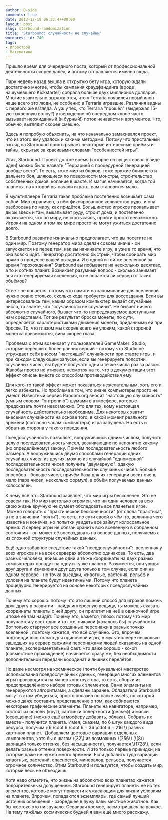 ```yaml
---
author: D-side
comments: true
date: 2013-12-18 06:33:47+00:00
layout: post
slug: starbound-randomization
title: 'Starbound: случайности не случайны'
wordpress_id: 740
tags:
- Игрострой
- Математика
---
```


Пришло время для очередного поста, который от профессиональной деятельности скорее далёк, и потому отправляется именно сюда.

Пару недель назад вышла в открытую бету игра, которую ждали достаточно многие, чтобы кампания краудфандинга (вроде нашумевшего Kickstarter) собрала больше двух миллионов долларов. Многие язвительно выражаются, что у Terraria появился новый клон - чаще всего это люди, не особенно в Terraria игравшие. Различия видны с первого же взгляда. А уж у тех, кто Terraria "прошёл" (выдержал 15-ую тыквенную волну?) утверждение об очередном клоне часто вызывает неожиданный (и бурный!) поток ненависти и аргументов. Что, обычно, выглядит скорее смешно.

Здесь я попробую объяснить, на что изначально замахивался проект, что из этого ему удалось и какими методами. Потому что пристальный взгляд на Starbound приоткрывает некоторые интересные приёмы и тайны, скрытые за красивыми словами "особенностей игры".

Итак, Starbound. Проект долгое время (которое он существовал в виде идеи) можно было назвать "Террарией с процедурной генерацией вообще всего". То есть, тоже мир из блоков, тоже оружие ближнего и дальнего боя, шляющиеся по поверхности монстры, строительство собственных домов, копание в шахте. И магия начинается, когда той планеты, на которой вы начали играть, вам становится мало.

В мультиплеере Terraria такая проблема постепенно возникает сама собой. Мир ограничен, в нём фиксированное количество руды, и она разбросана по миру, как придётся. Большинство игроков прокапывает дыры здесь и там, выкапывает руду, строит дома, и постепенно оказывается, что по миру, не спотыкаясь, пройти просто невозможно. Игроки на одном и том же мире просто не могут ужиться достаточно долго.

В Starbound развитие изначально предполагает, что вы посетите не один мир. Поэтому генератор мира сделан совсем иначе - он запускается не перед тем, как вы начинаете игру, а уже в то время, что она вовсю идёт. Генератор достаточно быстрый, чтобы собирать мир прямо в процессе вашей высадки. И в одной и той же вселенной за время "прохождения" Starbound вы побываете на нескольких десятках, а то и сотнях планет. Возникает разумный вопрос - сколько занимает вся эта генерируемая вселенная, и не лопается ли сервер от таких объёмов?

Ответ: не лопается, потому что памяти на запоминание для вселенной нужно ровно столько, сколько кода требуется для воссоздания. Если вы интересовались тем, каким образом компьютер выдаёт случайные числа, то знаете, что "случайности не случайны". Не бывает ничего абсолютно случайного, бывает что-то непредсказуемое доступными нам средствами. Тот же результат броска монеты, по сути, определяется характеристиками движения монеты, приданными ей при броске. То, что глазом мы скорее всего не уловим, какой стороной монетка приземлится, вина скорее глаза.

Проблема с этим возникает у пользователей GameMaker: Studio, которые перешли с более ранних версий - потому что Studio не утруждает себя вносом "настоящей" случайности при старте игры, и при каждом следующем запуске, если вы генерируете полсотни случайных чисел, вы будете получать одни и те же числа раз за разом. Жалобы просто не утихают, несмотря на то, что в документации этот эффект описан вместе со способом противодействия ему.

Для кого-то такой эффект может показаться нежелательным, хоть его и легко избежать. Но проблема в том, что иначе компьютеры просто не умеют. Известный сервис Random.org вносит "настоящую случайность" (умным словом: "энтропию") шумами в атмосфере, которые предсказать почти невозможно. Это для тех, кому настоящая случайность действительно необходима. Для некоторых хватит внесения случайности на основе того, в какой момент реального времени (согласно часам компьютера) игра запущена. Но есть и обратная сторона у такого поведения.

Псевдослучайность позволяет, вооружившись одним числом, получить целую последовательность чисел, возникающих по непонятно какому (но определённому) закону. Причём последовательность любого размера. А вооружившись двумя способами генерации одних случайных чисел из других, можно из случайной "одномерной" последовательности чисел получить "двумерную": эдакую последовательность последовательностей случайных чисел. Больше способов - больше чисел, причём база для их генерации весит очень мало (пара чисел, несколько формул), а объём получаемых данных колоссален.

К чему всё это. Starbound заявляет, что мир игры бесконечен. Это не совсем так. Но мир настолько огромен, что ни один человек за всю свою жизнь вручную не сумеет обследовать все планеты в игре.  Можно говорить о "практической бесконечности" (от слова "практика", а не в значении "почти"), то есть, по сути своей о чём-то, величина чего известна и конечна, но попытки увидеть всё займут колоссальное время. И сервер игры не обязан хранить всю вселенную в собранном состоянии - он может её воссоздавать на основе данных, получаемых из сложной структуры случайных данных.

Ещё одно забавное следствие такой "псевдослучайности":  вселенная у всех игроков и на всех серверах абсолютно одинакова. То есть, два разных человека, вбившие одни и те же координаты на двух разных компьютерах попадут на одну и ту же планету. Разумеется, они увидят друг друга и изменения друг друга только в том случае, если они на одном сервере - но точка высадки, животные, растения, рельеф и условия на планете будут идентичными. Потому что планета процедурно генерируется на основе некоторых псевдослучайных данных.

Почему это хорошо: потому что это лишний способ для игроков помочь друг другу в развитии - найдя интересную вещицу, ты можешь сказать координаты планеты с ней другу, он прилетит на неё в одиночной игре и тоже её там найдёт. Почему это, кажется, плохо: потому что мир получается у всех один и тот же, никакой (казалось бы) случайности. Вот только стартуют все созданные персонажи в разных точках вселенной , поэтому кажется, что всё случайно. Это, впрочем, подтвердилось только для одиночной игры, в мультиплеере несколько зашедших на сервер свежими персонажами людей оказались на одной планете, экспериментальный факт. Что даже хорошо - ко-оп (совместное прохождение) начинается сразу же, без необходимости дополнительной передачи координат и лишних перелётов.

Но даже несмотря на космическое (почти буквально) мастерство использования псевдослучайных данных, генерация многих элементов игры производится на манер конструктора, то есть, сборки из предопределённого набора готовых элементов. Сами элементы не генерируются алгоритмами, а сделаны заранее. Обладатели Starbound могут в этом убедиться, просто полазив по папке assets, по которой можно даже составить представление о том, как собираются некоторые графические элементы. Планеты на навигаторе, например, состоят из основы (круг), картинки поверхности (рельеф) и маски (освещение) (можно ещё атмосферу добавить, облака). Собрать их вместе - получится планета. Имея, скажем, по 6 штук каждого вида ресурса, получим \\(6 \cdot 6 \cdot 6 = 36 \cdot 6 = 216 \\) разных картинок планет.  Добавляем цветовые вариации отдельных компонентов, хотя бы с шагом \\(32\\) из возможных \\(256\\) (\\(8\\) вариаций только оттенка, без насыщенности), получается \\(1728\\), если делать разные оттенки поверхности. И это только первые прикидки, на которые даже не нужно много времени. Если добавить туда вариации животных, растений, опасностей, минералов, рельефа, получается огромное количество. Этим Starbound и пользуется, чтобы создать мир, который весь не объездишь.

Хотя надо отметить, что жизнь на абсолютно всех планетах кажется подозрительным допущением. Starbound генерирует планеты не из тех элементов, которые могут привести к ужасающим для жизни условиям на планете. Впрочем, попадаются экземпляры, где самый лучший источник освещения - забредшее в лужу лавы местное животное. Как бы жестоко это ни звучало. Осваивая космос, насмотришься на всякое. На тему тяжёлых космических будней я вам ещё много расскажу.
